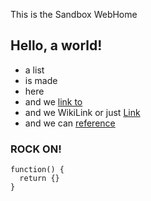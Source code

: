 This is the Sandbox WebHome

## Hello, a world!

* a list
* is made
* here
* and we [link to](http://www.google.com/?q=go)
* and we WikiLink or just [Link](Link)
* and we can [reference][ref]

### ROCK ON!

```
function() {
  return {}
}
```

[ref]: http://www.google.com/?q=ref
